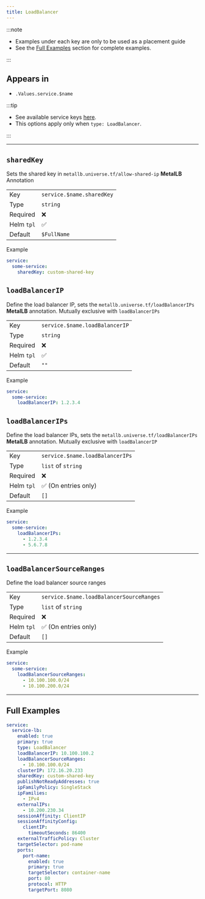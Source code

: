 ```yaml
---
title: LoadBalancer
---
```


:::note

- Examples under each key are only to be used as a placement guide
- See the [Full Examples](#full-examples) section for complete examples.

:::

## Appears in

- `.Values.service.$name`

:::tip

- See available service keys [here](./index.md).
- This options apply only when `type: LoadBalancer`.

:::

---

## `sharedKey`

Sets the shared key in `metallb.universe.tf/allow-shared-ip` **MetalLB** Annotation

|            |                           |
| ---------- | ------------------------- |
| Key        | `service.$name.sharedKey` |
| Type       | `string`                  |
| Required   | ❌                        |
| Helm `tpl` | ✅                        |
| Default    | `$FullName`               |

Example

```yaml
service:
  some-service:
    sharedKey: custom-shared-key
```

## `loadBalancerIP`

Define the load balancer IP, sets the `metallb.universe.tf/loadBalancerIPs` **MetalLB** annotation. Mutually exclusive with `loadBalancerIPs`

|            |                                |
| ---------- | ------------------------------ |
| Key        | `service.$name.loadBalancerIP` |
| Type       | `string`                       |
| Required   | ❌                             |
| Helm `tpl` | ✅                             |
| Default    | `""`                           |

Example

```yaml
service:
  some-service:
    loadBalancerIP: 1.2.3.4
```

## `loadBalancerIPs`

Define the load balancer IPs, sets the `metallb.universe.tf/loadBalancerIPs` **MetalLB** annotation. Mutually exclusive with `loadBalancerIP`

|            |                                 |
| ---------- | ------------------------------- |
| Key        | `service.$name.loadBalancerIPs` |
| Type       | `list` of `string`              |
| Required   | ❌                              |
| Helm `tpl` | ✅ (On entries only)            |
| Default    | `[]`                            |

Example

```yaml
service:
  some-service:
    loadBalancerIPs:
      - 1.2.3.4
      - 5.6.7.8
```

---

## `loadBalancerSourceRanges`

Define the load balancer source ranges

|            |                                          |
| ---------- | ---------------------------------------- |
| Key        | `service.$name.loadBalancerSourceRanges` |
| Type       | `list` of `string`                       |
| Required   | ❌                                       |
| Helm `tpl` | ✅ (On entries only)                     |
| Default    | `[]`                                     |

Example

```yaml
service:
  some-service:
    loadBalancerSourceRanges:
      - 10.100.100.0/24
      - 10.100.200.0/24
```

---

## Full Examples

```yaml
service:
  service-lb:
    enabled: true
    primary: true
    type: LoadBalancer
    loadBalancerIP: 10.100.100.2
    loadBalancerSourceRanges:
      - 10.100.100.0/24
    clusterIP: 172.16.20.233
    sharedKey: custom-shared-key
    publishNotReadyAddresses: true
    ipFamilyPolicy: SingleStack
    ipFamilies:
      - IPv4
    externalIPs:
      - 10.200.230.34
    sessionAffinity: ClientIP
    sessionAffinityConfig:
      clientIP:
        timeoutSeconds: 86400
    externalTrafficPolicy: Cluster
    targetSelector: pod-name
    ports:
      port-name:
        enabled: true
        primary: true
        targetSelector: container-name
        port: 80
        protocol: HTTP
        targetPort: 8080
```
